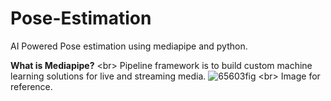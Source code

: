 # Pose-Estimation
AI Powered Pose estimation using mediapipe and python.

**What is Mediapipe?** <br\>
Pipeline framework is to build custom machine learning solutions for live and streaming media.
![65603fig](https://user-images.githubusercontent.com/77205904/208997832-d49053b4-29a9-40a2-bdcf-9b0fdf05ee2a.png) <br\>
Image for reference.
